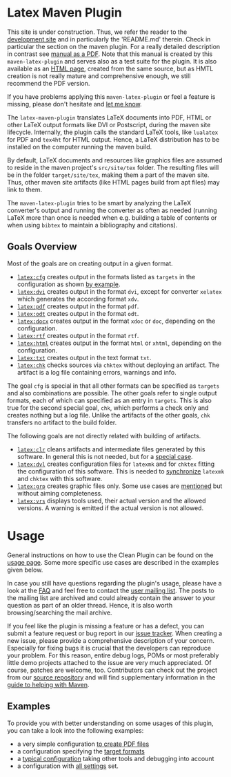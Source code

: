 <!-- markdownlint-disable no-trailing-spaces -->
<!-- markdownlint-disable no-inline-html -->

# Latex Maven Plugin

This site is under construction.
Thus, we refer the reader
to the [development site](https://github.com/Reissner/maven-latex-plugin)
and in particularly the 'README.md' therein.
Check in particular the section on the maven plugin. 
For a really detailed description in contrast see 
[manual as a PDF](http://www.simuline.eu/LatexMavenPlugin/manualLMP.pdf).
Note that this manual is created by this `maven-latex-plugin`
and serves also as a test suite for the plugin. 
It is also available as an [HTML page](http://www.simuline.eu/LatexMavenPlugin/manualLMP.html), 
created from the same source, 
but as HMTL creation is not really mature and comprehensive enough, 
we still recommend the PDF version.

If you have problems applying this `maven-latex-plugin`
or feel a feature is missing, please don't hesitate
and [let me know](mailto:rei3ner@arcor.de). 

The `latex-maven-plugin` translates LaTeX documents into PDF,
HTML or other LaTeX output formats like DVI or Postscript,
during the maven site lifecycle.
Internally, the plugin calls the standard LaTeX tools,
like `lualatex` for PDF and `tex4ht` for HTML output.
Hence, a LaTeX distribution has to be installed on the
computer running the maven build.

By default, LaTeX documents and resources like graphics files
are assumed to reside in the maven project's
`src/site/tex` folder.
The resulting files will be in the folder `target/site/tex`,
making them a part of the maven site.
Thus, other maven site artifacts (like HTML pages build from apt files)
may link to them.

The `maven-latex-plugin` tries to be smart
by analyzing the LaTeX converter's output and running the converter as often
as needed (running LaTeX more than once is needed when 
e.g. building a table of contents or when using `bibtex`
to maintain a bibliography and citations). 

## Goals Overview 

Most of the goals are on creating output in a given format. 

- [`latex:cfg`](./cfg-mojo.html) creates output 
  in the formats listed as `targets` in the configuration 
  as shown [by example](./example_targets.html). 
- [`latex:dvi`](./dvi-mojo.html) creates output 
  in the format `dvi`, except for converter `xelatex` 
  which generates the according format `xdv`. 
- [`latex:pdf`](./pdf-mojo.html) creates output 
  in the format `pdf`. 
- [`latex:odt`](./odt-mojo.html) creates output 
  in the format `odt`. 
- [`latex:docx`](./docx-mojo.html) creates output 
  in the format `xdoc` or `doc`, depending on the configuration. 
- [`latex:rtf`](./rtf-mojo.html) creates output 
  in the format `rtf`. 
- [`latex:html`](./html-mojo.html) creates output 
  in the format `html` or `xhtml`, depending on the configuration. 
- [`latex:txt`](./txt-mojo.html) creates output 
  in the text format `txt`. 
- [`latex:chk`](./chk-mojo.html) checks sources via `chktex` 
  without deploying an artifact. 
  The artifact is a log file containing errors, warnings and info. 

The goal `cfg` is special in that all other formats can be specified 
as `targets` and also combinations are possible. 
The other goals refer to single output formats, 
each of which can specified as an entry in `targets`. 
This is also true for the second special goal, `chk`, 
which performs a check only and creates nothing but a log file. 
Unlike the artifacts of the other goals, 
`chk` transfers no artifact to the build folder. 

The following goals are not directly related with building of artifacts.  

- [`latex:clr`](./clr-mojo.html) cleans artifacts 
  and intermediate files generated by this software. 
  In general this is not needed, 
  but for a [special case](./example_clean.html). 
- [`latex:dvl`](./dvl-mojo.html) creates configuration files 
  for `latexmk` and for `chktex` 
  fitting the configuration of this software. 
  This is needed to [synchronize](./example_rc.html) 
  `latexmk` and `chktex` with this software. 
- [`latex:grp`](./grp-mojo.html) creates graphic files only. 
  Some use cases are [mentioned](./example_grp.html) but without aiming completeness. 
- [`latex:vrs`](./vrs-mojo.html) displays tools used, 
  their actual version and the allowed versions. 
  A warning is emitted if the actual version is not allowed. 


# Usage 

  General instructions on how to use the Clean Plugin can be found on the [usage page](./usage.html). 
  Some more specific use cases are described in the examples given below.

  In case you still have questions regarding the plugin's usage, 
  please have a look at the [FAQ](./faq.html) 
  and feel
  free to contact the [user mailing list](./mail-lists.html). 
  The posts to the mailing list are archived and could
  already contain the answer to your question 
  as part of an older thread. 
  Hence, it is also worth browsing/searching
  the mail archive.

  If you feel like the plugin is missing a feature or has a defect, you can submit a feature request or bug report in our
  [issue tracker](./issue-management.html). 
  When creating a new issue, 
  please provide a comprehensive description of your concern. 
  Especially for fixing bugs it is crucial 
  that the developers can reproduce your problem. 
  For this reason,
  entire debug logs, POMs or most preferably little demo projects attached to the issue are very much appreciated.
  Of course, patches are welcome, too. Contributors can check out the project from our
  [source repository](./scm.html) 
  and will find supplementary information in the
  [guide to helping with Maven](https://maven.apache.org/guides/development/guide-helping.html). 

  ## Examples 

  To provide you with better understanding 
  on some usages of this plugin, 
  you can take a look into the following examples: 

  - a very simple configuration 
   [to create PDF files](./example_simple.md.vm)
  - a configuration specifying the [target formats](./example_targets.md.vm)
  - a [typical configuration](./example_typical.html) 
    taking other tools and debugging into account 
  - a configuration with [all settings](./example_complex.html) set. 